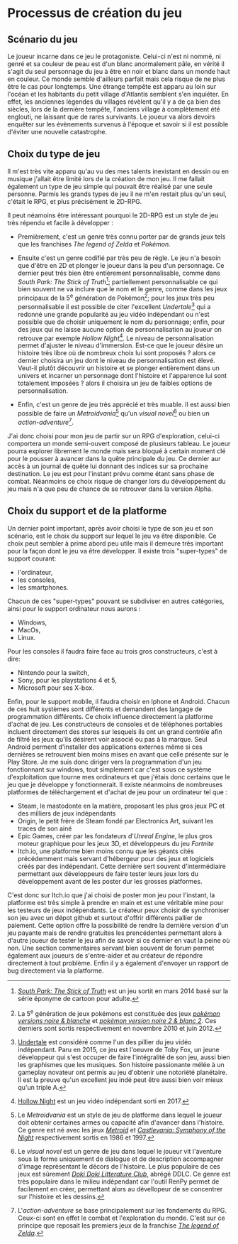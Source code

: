 # Processus de création du jeu

## Scénario du jeu
Le joueur incarne dans ce jeu le protagoniste. Celui-ci n'est ni nommé, ni genré et sa couleur de peau est d'un blanc anormalement pâle, en vérité il s'agit du seul personnage du jeu à être en noir et blanc dans un monde haut en couleur. Ce monde semble d'ailleurs parfait mais cela risque de ne plus être le cas pour longtemps. Une étrange tempête est apparu au loin sur l'océan et les habitants du petit village d'Atlantis semblent s'en inquiéter. En effet, les anciennes légendes du villages révèlent qu'il y a de ça bien des siècles, lors de la dernière tempête, l'anciens village à complètement été englouti, ne laissant que de rares survivants. Le joueur va alors devoirs enquêter sur les évènements survenus à l'époque et savoir si il est possible d'éviter une nouvelle catastrophe.

## Choix du type de jeu
Il m'est très vite apparu qu'au vu des mes talents inexistant en dessin ou en musique j'allait être limité lors de la création de mon jeu. Il me fallait également un type de jeu simple qui pouvait être réalisé par une seule personne. Parmis les grands types de jeu il ne m'en restait plus qu'un seul, c'était le RPG, et plus précisément le 2D-RPG.

Il peut néamoins être intéressant pourquoi le 2D-RPG est un style de jeu très répendu et facile à développer :
- Premièrement, c'est un genre très connu porter par de grands jeux tels que les franchises _The legend of Zelda_ et _Pokémon_.

- Ensuite c'est un genre codifié par très peu de règle. Le jeu n'a besoin que d'être en 2D et plonger le joueur dans la peu d'un personnage. Ce dernier peut très bien être entièrement personnalisable, comme dans _South Park: The Stick of Truth_[^south_park]; partiellement personnalisable ce qui bien souvent ne va inclure que le nom et le genre, comme dans les jeux principaux de la 5<sup>e</sup> génération de Pokémon[^pokégen]; pour les jeux très peu personnalisable il est possible de citer l'excellent _Undertale_[^undetale] qui a redonné une grande popularité au jeu vidéo indépendant ou n'est possible que de choisir uniquement le nom du personnage; enfin, pour des jeux qui ne laisse aucune option de personnalisation au joueur on retrouve par exemple _Hollow Night_[^hollow_night]. Le niveau de personnalisation permet d'ajuster le niveau d'immersion. Est-ce que le joueur désire un histoire très libre où de nombreux choix lui sont proposés ? alors ce dernier choisira un jeu dont le niveau de personnalisation est élevé. Veut-il plutôt découvrir un histoire et se plonger entièrement dans un univers et incarner un personnage dont l'histoire et l'apparence lui sont totalement imposées ? alors il choisira un jeu de faibles options de personnalisation.

- Enfin, c'est un genre de jeu très apprécié et très muable. Il est aussi bien possible de faire un _Metroidvania_[^metroidvania] qu'un _visual novel_[^visual_novel] ou bien un _action-adventure_[^action_adventure].

J'ai donc choisi pour mon jeu de partir sur un RPG d'exploration, celui-ci comportera un monde semi-ouvert composé de plusieurs tableau. Le joueur pourra explorer librement le monde mais sera bloqué à certain moment clé pour le pousser à avancer dans la quête principale du jeu. Ce dernier aur accès à un journal de quête lui donnant des indices sur sa prochaine destination. Le jeu est pour l'instant prévu comme étant sans phase de combat. Néanmoins ce choix risque de changer lors du développement du jeu mais n'a que peu de chance de se retrouver dans la version Alpha.

## Choix du support et de la platforme
Un dernier point important, après avoir choisi le type de son jeu et son scénario, est le choix du support sur lequel le jeu va être disponible. Ce choix peut sembler à prime abord peu utile mais il demeure très important pour la façon dont le jeu va être développer. Il existe trois "super-types" de support courant:
- l'ordinateur,
- les consoles,
- les smartphones.

Chacun de ces "super-types" pouvant se subdiviser en autres catégories, ainsi pour le support ordinateur nous aurons :
- Windows,
- MacOs, 
- Linux.

Pour les consoles il faudra faire face au trois gros constructeurs, c'est à dire:
- Nintendo pour la switch,
- Sony, pour les playstations 4 et 5,
- Microsoft pour ses X-box.

Enfin, pour le support mobile, il faudra choisir en Iphone et Android. Chacun de ces huit systèmes sont différents et demandent des langage de programmation différents. Ce choix influence directement la platforme d'achat de jeu. Les constructeurs de consoles et de téléphones portables incluent directement des stores sur lesquels ils ont un grand contrôle afin de filtré les jeux qu'ils désirent voir associé ou pas à la marque. Seul Android perment d'installer des applications externes même si ces dernières se retrouvent bien moins mises en avant que celle présente sur le Play Store. Je me suis donc diriger vers la programmation d'un jeu fonctionnant sur windows, tout simplement car c'est sous ce système d'exploitation que tourne mes ordinateurs et que j'étais donc certains que le jeu que je développe y fonctionnerait. Il existe néanmoins de nombreuses platformes de téléchargement et d'achat de jeu pour un ordinateur tel que :
- Steam, le mastodonte en la matière, proposant les plus gros jeux PC et des milliers de jeux indépendants
- Origin, le petit frère de Steam fondé par Electronics Art, suivant les traces  de son ainé
- Epic Games, créer par les fondateurs d'_Unreal Engine_, le plus gros moteur graphique pour les jeux 3D, et développeurs du jeu _Fortnite_
- Itch.io, une platforme bien moins connu que les géants cités précédemment mais servant d'hébergeur pour des jeux et logiciels créés par des indépendant. Cette dernière sert souvent d'intermédiaire permettant aux développeurs de faire tester leurs jeux lors du développement avant de les poster dur les grosses platformes.

C'est donc sur Itch.io que j'ai choisi de poster mon jeu pour l'instant, la platforme est très simple à prendre en main et est une véritable mine pour les testeurs de jeux indépendants. Le créateur peux choisir de synchroniser son jeu avec un dépot github et surtout d'offrir différents pallier de paiement. Cette option offre la possibilité de rendre la dernière version d'un jeu payante mais de rendre gratuites les prencédentes permettant alors à d'autre joueur de tester le jeu afin de savoir si ce dernier en vaut la peine où non. Une section commentaires servant bien souvent de forum permet également aux joueurs de s'entre-aider et au créateur de répondre directement à tout problème. Enfin il y a également d'envoyer un rapport de bug directement via la platforme.



[^south_park]: [_South Park: The Stick of Truth_](https://store.steampowered.com/app/213670/South_Park_The_Stick_of_Truth/) est un jeu sortit en mars 2014 basé sur la série éponyme de cartoon pour adulte. 


[^pokégen]: La 5<sup>e</sup> génération de jeux pokémons est constituée des jeux [_pokémon versions noire & blanche_](https://bulbapedia.bulbagarden.net/wiki/Pok%C3%A9mon_Black_and_White_Versions) et [_pokémon version noire 2 & blanc 2_](https://bulbapedia.bulbagarden.net/wiki/Pok%C3%A9mon_Black_and_White_Versions_2). Ces derniers sont sortis respectivement en novembre 2010 et juin 2012.

[^undetale]: [Undertale](https://store.steampowered.com/app/391540/Undertale/) est considéré comme l'un des pillier du jeu vidéo indépendant. Paru en 2015, ce jeu est l'oeuvre de Toby Fox, un jeune développeur qui s'est occuper de faire l'intégralité de son jeu, aussi bien les graphismes que les musiques. Son histoire passionante mélée à un gameplay novateur ont permis au jeu d'obtenir une notoriété planétaire. Il est la preuve qu'un excellent jeu indé peut être aussi bien voir mieux qu'un triple A.

[^hollow_night]: [Hollow Night](https://store.steampowered.com/app/367520/Hollow_Knight/) est un jeu vidéo indépendant sorti en 2017.

[^metroidvania]: Le _Metroidvania_ est un style de jeu de platforme dans lequel le joueur doit obtenir certaines armes ou capacité afin d'avancer dans l'histoire. Ce genre est né avec les jeux [_Metroid_](https://www.nintendo.ch/fr/Jeux/NES/Metroid--275726.html) et [_Castlevania: Symphony of the Night_](https://www.konami.com/games/castlevania/us/en-us/page/history_2020_son) respectivement sortis en 1986 et 1997.

[^visual_novel]: Le _visual novel_ est un genre de jeu dans lequel le joueur vit l'aventure sous la forme uniquement de dialogue et de description accompagner d'image représentant le décors de l'histoire. Le plus populaire de ces jeux est sûrement [_Doki Doki Litterature Club_](https://ddlc.moe/), abrégé DDLC. Ce genre est très populaire dans le milieu indépendant car l'outil RenPy permet de facilement en créer, permettant alors au dévellopeur de se concentrer sur l'histoire et les dessins.

[^action_adventure]: L'_action-adventure_ se base principalement sur les fondements du RPG. Ceux-ci sont en effet le combat et l'exploration du monde. C'est sur ce principe que reposait les premiers jeux de la franchise [_The legend of Zelda_](https://www.nintendo.ch/fr/Jeux/NES/The-Legend-of-Zelda-796345.html).